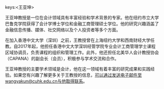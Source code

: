 keys:<王亚坤>


王亚坤教授是一位在会计领域具有丰富经验和学术背景的专家。他在纽约市立大学巴鲁克学院获得了会计学博士学位和金融工商管理硕士学位。他的研究兴趣涵盖了金融信息传播、媒体、社交网络以及个人投资者等多个方面。

在加入香港中文大学（深圳）之前，王教授曾在上海纽约大学和西南财经大学任教。自2017年起，他担任香港中文大学深圳经管学院专业会计工商管理学士课程区域协调员，负责课程的组织和管理工作。此外，他还担任北美华人会计教授协会（CAPANA）的副会长（会员），积极参与学术交流和合作。

王亚坤教授的主要学术领域是会计，他在这一领域有着丰富的研究成果和实践经验。如果您有兴趣了解更多关于王教授的信息，可以通过发送电子邮件至wangyakun@cuhk.edu.cn与他取得联系。